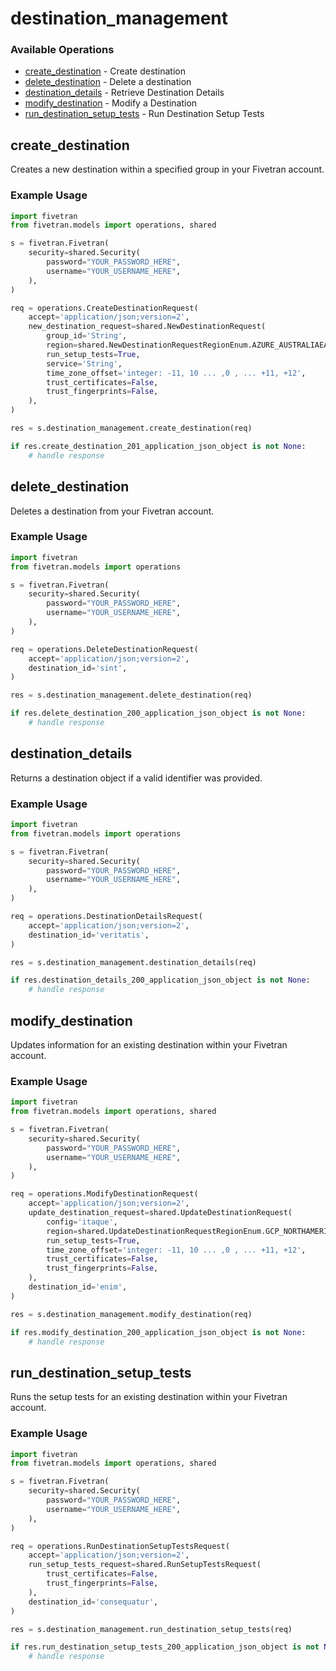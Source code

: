 # destination_management

### Available Operations

* [create_destination](#create_destination) - Create destination
* [delete_destination](#delete_destination) - Delete a destination
* [destination_details](#destination_details) - Retrieve Destination Details
* [modify_destination](#modify_destination) - Modify a Destination
* [run_destination_setup_tests](#run_destination_setup_tests) - Run Destination Setup Tests

## create_destination

Creates a new destination within a specified group in your Fivetran account.

### Example Usage

```python
import fivetran
from fivetran.models import operations, shared

s = fivetran.Fivetran(
    security=shared.Security(
        password="YOUR_PASSWORD_HERE",
        username="YOUR_USERNAME_HERE",
    ),
)

req = operations.CreateDestinationRequest(
    accept='application/json;version=2',
    new_destination_request=shared.NewDestinationRequest(
        group_id='String',
        region=shared.NewDestinationRequestRegionEnum.AZURE_AUSTRALIAEAST,
        run_setup_tests=True,
        service='String',
        time_zone_offset='integer: -11, 10 ... ,0 , ... +11, +12',
        trust_certificates=False,
        trust_fingerprints=False,
    ),
)

res = s.destination_management.create_destination(req)

if res.create_destination_201_application_json_object is not None:
    # handle response
```

## delete_destination

Deletes a destination from your Fivetran account.

### Example Usage

```python
import fivetran
from fivetran.models import operations

s = fivetran.Fivetran(
    security=shared.Security(
        password="YOUR_PASSWORD_HERE",
        username="YOUR_USERNAME_HERE",
    ),
)

req = operations.DeleteDestinationRequest(
    accept='application/json;version=2',
    destination_id='sint',
)

res = s.destination_management.delete_destination(req)

if res.delete_destination_200_application_json_object is not None:
    # handle response
```

## destination_details

Returns a destination object if a valid identifier was provided.

### Example Usage

```python
import fivetran
from fivetran.models import operations

s = fivetran.Fivetran(
    security=shared.Security(
        password="YOUR_PASSWORD_HERE",
        username="YOUR_USERNAME_HERE",
    ),
)

req = operations.DestinationDetailsRequest(
    accept='application/json;version=2',
    destination_id='veritatis',
)

res = s.destination_management.destination_details(req)

if res.destination_details_200_application_json_object is not None:
    # handle response
```

## modify_destination

Updates information for an existing destination within your Fivetran account.

### Example Usage

```python
import fivetran
from fivetran.models import operations, shared

s = fivetran.Fivetran(
    security=shared.Security(
        password="YOUR_PASSWORD_HERE",
        username="YOUR_USERNAME_HERE",
    ),
)

req = operations.ModifyDestinationRequest(
    accept='application/json;version=2',
    update_destination_request=shared.UpdateDestinationRequest(
        config='itaque',
        region=shared.UpdateDestinationRequestRegionEnum.GCP_NORTHAMERICA_NORTHEAST1,
        run_setup_tests=True,
        time_zone_offset='integer: -11, 10 ... ,0 , ... +11, +12',
        trust_certificates=False,
        trust_fingerprints=False,
    ),
    destination_id='enim',
)

res = s.destination_management.modify_destination(req)

if res.modify_destination_200_application_json_object is not None:
    # handle response
```

## run_destination_setup_tests

Runs the setup tests for an existing destination within your Fivetran account.

### Example Usage

```python
import fivetran
from fivetran.models import operations, shared

s = fivetran.Fivetran(
    security=shared.Security(
        password="YOUR_PASSWORD_HERE",
        username="YOUR_USERNAME_HERE",
    ),
)

req = operations.RunDestinationSetupTestsRequest(
    accept='application/json;version=2',
    run_setup_tests_request=shared.RunSetupTestsRequest(
        trust_certificates=False,
        trust_fingerprints=False,
    ),
    destination_id='consequatur',
)

res = s.destination_management.run_destination_setup_tests(req)

if res.run_destination_setup_tests_200_application_json_object is not None:
    # handle response
```
